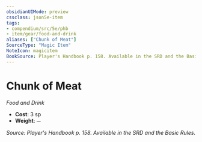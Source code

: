 ```yaml
---
obsidianUIMode: preview
cssclass: json5e-item
tags:
- compendium/src/5e/phb
- item/gear/food-and-drink
aliases: ["Chunk of Meat"]
SourceType: "Magic Item"
NoteIcon: magicitem
BookSource: Player's Handbook p. 158. Available in the SRD and the Basic Rules.
---
```

# Chunk of Meat
*Food and Drink*  

- **Cost**: 3 sp
- **Weight**: ⏤

*Source: Player's Handbook p. 158. Available in the SRD and the Basic Rules.*